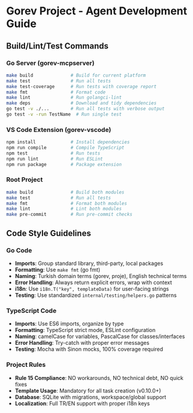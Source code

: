 # Gorev Project - Agent Development Guide

## Build/Lint/Test Commands

### Go Server (gorev-mcpserver)

```bash
make build              # Build for current platform
make test               # Run all tests
make test-coverage      # Run tests with coverage report
make fmt                # Format code
make lint               # Run golangci-lint
make deps               # Download and tidy dependencies
go test -v ./...        # Run all tests with verbose output
go test -v -run TestName  # Run single test
```

### VS Code Extension (gorev-vscode)

```bash
npm install             # Install dependencies
npm run compile         # Compile TypeScript
npm test                # Run tests
npm run lint            # Run ESLint
npm run package         # Package extension
```

### Root Project

```bash
make build              # Build both modules
make test               # Run all tests
make fmt                # Format both modules
make lint               # Lint both modules
make pre-commit         # Run pre-commit checks
```

## Code Style Guidelines

### Go Code

- **Imports**: Group standard library, third-party, local packages
- **Formatting**: Use `make fmt` (go fmt)
- **Naming**: Turkish domain terms (gorev, proje), English technical terms
- **Error Handling**: Always return explicit errors, wrap with context
- **i18n**: Use `i18n.T("key", templateData)` for user-facing strings
- **Testing**: Use standardized `internal/testing/helpers.go` patterns

### TypeScript Code

- **Imports**: Use ES6 imports, organize by type
- **Formatting**: TypeScript strict mode, ESLint configuration
- **Naming**: camelCase for variables, PascalCase for classes/interfaces
- **Error Handling**: Try-catch with proper error messages
- **Testing**: Mocha with Sinon mocks, 100% coverage required

### Project Rules

- **Rule 15 Compliance**: NO workarounds, NO technical debt, NO quick fixes
- **Template Usage**: Mandatory for all task creation (v0.10.0+)
- **Database**: SQLite with migrations, workspace/global support
- **Localization**: Full TR/EN support with proper i18n keys
